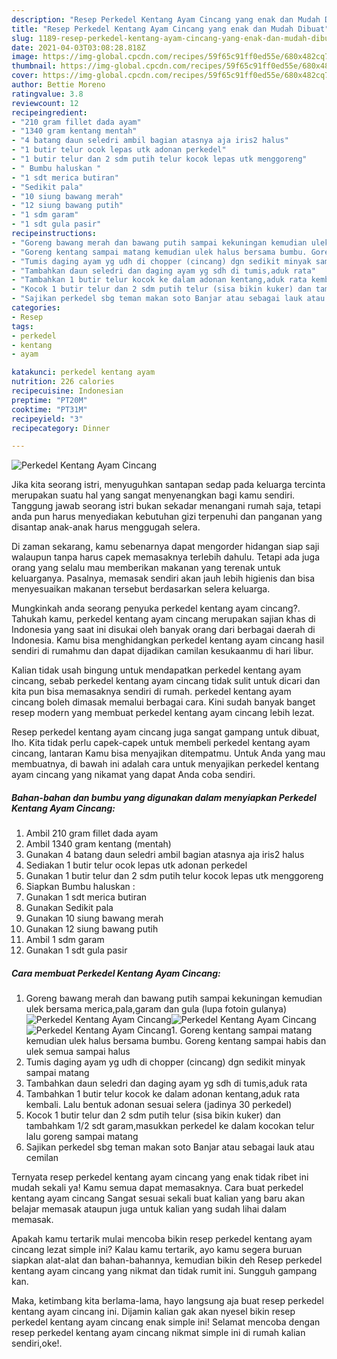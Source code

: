 ```yaml
---
description: "Resep Perkedel Kentang Ayam Cincang yang enak dan Mudah Dibuat"
title: "Resep Perkedel Kentang Ayam Cincang yang enak dan Mudah Dibuat"
slug: 1189-resep-perkedel-kentang-ayam-cincang-yang-enak-dan-mudah-dibuat
date: 2021-04-03T03:08:28.818Z
image: https://img-global.cpcdn.com/recipes/59f65c91ff0ed55e/680x482cq70/perkedel-kentang-ayam-cincang-foto-resep-utama.jpg
thumbnail: https://img-global.cpcdn.com/recipes/59f65c91ff0ed55e/680x482cq70/perkedel-kentang-ayam-cincang-foto-resep-utama.jpg
cover: https://img-global.cpcdn.com/recipes/59f65c91ff0ed55e/680x482cq70/perkedel-kentang-ayam-cincang-foto-resep-utama.jpg
author: Bettie Moreno
ratingvalue: 3.8
reviewcount: 12
recipeingredient:
- "210 gram fillet dada ayam"
- "1340 gram kentang mentah"
- "4 batang daun seledri ambil bagian atasnya aja iris2 halus"
- "1 butir telur ocok lepas utk adonan perkedel"
- "1 butir telur dan 2 sdm putih telur kocok lepas utk menggoreng"
- " Bumbu haluskan "
- "1 sdt merica butiran"
- "Sedikit pala"
- "10 siung bawang merah"
- "12 siung bawang putih"
- "1 sdm garam"
- "1 sdt gula pasir"
recipeinstructions:
- "Goreng bawang merah dan bawang putih sampai kekuningan kemudian ulek bersama merica,pala,garam dan gula (lupa fotoin gulanya)"
- "Goreng kentang sampai matang kemudian ulek halus bersama bumbu. Goreng kentang sampai habis dan ulek semua sampai halus"
- "Tumis daging ayam yg udh di chopper (cincang) dgn sedikit minyak sampai matang"
- "Tambahkan daun seledri dan daging ayam yg sdh di tumis,aduk rata"
- "Tambahkan 1 butir telur kocok ke dalam adonan kentang,aduk rata kembali. Lalu bentuk adonan sesuai selera (jadinya 30 perkedel)"
- "Kocok 1 butir telur dan 2 sdm putih telur (sisa bikin kuker) dan tambahkam 1/2 sdt garam,masukkan perkedel ke dalam kocokan telur lalu goreng sampai matang"
- "Sajikan perkedel sbg teman makan soto Banjar atau sebagai lauk atau cemilan"
categories:
- Resep
tags:
- perkedel
- kentang
- ayam

katakunci: perkedel kentang ayam 
nutrition: 226 calories
recipecuisine: Indonesian
preptime: "PT20M"
cooktime: "PT31M"
recipeyield: "3"
recipecategory: Dinner

---
```



![Perkedel Kentang Ayam Cincang](https://img-global.cpcdn.com/recipes/59f65c91ff0ed55e/680x482cq70/perkedel-kentang-ayam-cincang-foto-resep-utama.jpg)

Jika kita seorang istri, menyuguhkan santapan sedap pada keluarga tercinta merupakan suatu hal yang sangat menyenangkan bagi kamu sendiri. Tanggung jawab seorang istri bukan sekadar menangani rumah saja, tetapi anda pun harus menyediakan kebutuhan gizi terpenuhi dan panganan yang disantap anak-anak harus menggugah selera.

Di zaman  sekarang, kamu sebenarnya dapat mengorder hidangan siap saji walaupun tanpa harus capek memasaknya terlebih dahulu. Tetapi ada juga orang yang selalu mau memberikan makanan yang terenak untuk keluarganya. Pasalnya, memasak sendiri akan jauh lebih higienis dan bisa menyesuaikan makanan tersebut berdasarkan selera keluarga. 



Mungkinkah anda seorang penyuka perkedel kentang ayam cincang?. Tahukah kamu, perkedel kentang ayam cincang merupakan sajian khas di Indonesia yang saat ini disukai oleh banyak orang dari berbagai daerah di Indonesia. Kamu bisa menghidangkan perkedel kentang ayam cincang hasil sendiri di rumahmu dan dapat dijadikan camilan kesukaanmu di hari libur.

Kalian tidak usah bingung untuk mendapatkan perkedel kentang ayam cincang, sebab perkedel kentang ayam cincang tidak sulit untuk dicari dan kita pun bisa memasaknya sendiri di rumah. perkedel kentang ayam cincang boleh dimasak memalui berbagai cara. Kini sudah banyak banget resep modern yang membuat perkedel kentang ayam cincang lebih lezat.

Resep perkedel kentang ayam cincang juga sangat gampang untuk dibuat, lho. Kita tidak perlu capek-capek untuk membeli perkedel kentang ayam cincang, lantaran Kamu bisa menyajikan ditempatmu. Untuk Anda yang mau membuatnya, di bawah ini adalah cara untuk menyajikan perkedel kentang ayam cincang yang nikamat yang dapat Anda coba sendiri.

<!--inarticleads1-->

##### Bahan-bahan dan bumbu yang digunakan dalam menyiapkan Perkedel Kentang Ayam Cincang:

1. Ambil 210 gram fillet dada ayam
1. Ambil 1340 gram kentang (mentah)
1. Gunakan 4 batang daun seledri ambil bagian atasnya aja iris2 halus
1. Sediakan 1 butir telur ocok lepas utk adonan perkedel
1. Gunakan 1 butir telur dan 2 sdm putih telur kocok lepas utk menggoreng
1. Siapkan  Bumbu haluskan :
1. Gunakan 1 sdt merica butiran
1. Gunakan Sedikit pala
1. Gunakan 10 siung bawang merah
1. Gunakan 12 siung bawang putih
1. Ambil 1 sdm garam
1. Gunakan 1 sdt gula pasir




<!--inarticleads2-->

##### Cara membuat Perkedel Kentang Ayam Cincang:

1. Goreng bawang merah dan bawang putih sampai kekuningan kemudian ulek bersama merica,pala,garam dan gula (lupa fotoin gulanya)
<img src="https://img-global.cpcdn.com/steps/556bef1e74bd47a1/160x128cq70/perkedel-kentang-ayam-cincang-langkah-memasak-1-foto.jpg" alt="Perkedel Kentang Ayam Cincang"><img src="https://img-global.cpcdn.com/steps/2907115fda81739a/160x128cq70/perkedel-kentang-ayam-cincang-langkah-memasak-1-foto.jpg" alt="Perkedel Kentang Ayam Cincang"><img src="https://img-global.cpcdn.com/steps/3b508f63d9f905cc/160x128cq70/perkedel-kentang-ayam-cincang-langkah-memasak-1-foto.jpg" alt="Perkedel Kentang Ayam Cincang">1. Goreng kentang sampai matang kemudian ulek halus bersama bumbu. Goreng kentang sampai habis dan ulek semua sampai halus
1. Tumis daging ayam yg udh di chopper (cincang) dgn sedikit minyak sampai matang
1. Tambahkan daun seledri dan daging ayam yg sdh di tumis,aduk rata
1. Tambahkan 1 butir telur kocok ke dalam adonan kentang,aduk rata kembali. Lalu bentuk adonan sesuai selera (jadinya 30 perkedel)
1. Kocok 1 butir telur dan 2 sdm putih telur (sisa bikin kuker) dan tambahkam 1/2 sdt garam,masukkan perkedel ke dalam kocokan telur lalu goreng sampai matang
1. Sajikan perkedel sbg teman makan soto Banjar atau sebagai lauk atau cemilan




Ternyata resep perkedel kentang ayam cincang yang enak tidak ribet ini mudah sekali ya! Kamu semua dapat memasaknya. Cara buat perkedel kentang ayam cincang Sangat sesuai sekali buat kalian yang baru akan belajar memasak ataupun juga untuk kalian yang sudah lihai dalam memasak.

Apakah kamu tertarik mulai mencoba bikin resep perkedel kentang ayam cincang lezat simple ini? Kalau kamu tertarik, ayo kamu segera buruan siapkan alat-alat dan bahan-bahannya, kemudian bikin deh Resep perkedel kentang ayam cincang yang nikmat dan tidak rumit ini. Sungguh gampang kan. 

Maka, ketimbang kita berlama-lama, hayo langsung aja buat resep perkedel kentang ayam cincang ini. Dijamin kalian gak akan nyesel bikin resep perkedel kentang ayam cincang enak simple ini! Selamat mencoba dengan resep perkedel kentang ayam cincang nikmat simple ini di rumah kalian sendiri,oke!.

